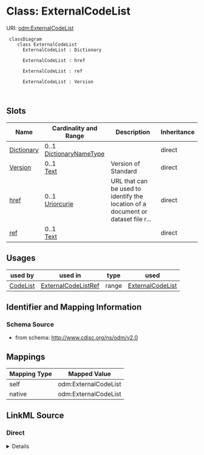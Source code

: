 # Class: ExternalCodeList



URI: [odm:ExternalCodeList](http://www.cdisc.org/ns/odm/v2.0/ExternalCodeList)



```mermaid
 classDiagram
    class ExternalCodeList
      ExternalCodeList : Dictionary
        
      ExternalCodeList : href
        
      ExternalCodeList : ref
        
      ExternalCodeList : Version
        
      
```




<!-- no inheritance hierarchy -->


## Slots

| Name | Cardinality and Range | Description | Inheritance |
| ---  | --- | --- | --- |
| [Dictionary](Dictionary.md) | 0..1 <br/> [DictionaryNameType](DictionaryNameType.md) |  | direct |
| [Version](Version.md) | 0..1 <br/> [Text](Text.md) | Version of Standard | direct |
| [href](href.md) | 0..1 <br/> [Uriorcurie](Uriorcurie.md) | URL that can be used to identify the location of a document or dataset file r... | direct |
| [ref](ref.md) | 0..1 <br/> [Text](Text.md) |  | direct |





## Usages

| used by | used in | type | used |
| ---  | --- | --- | --- |
| [CodeList](CodeList.md) | [ExternalCodeListRef](ExternalCodeListRef.md) | range | [ExternalCodeList](ExternalCodeList.md) |






## Identifier and Mapping Information







### Schema Source


* from schema: http://www.cdisc.org/ns/odm/v2.0





## Mappings

| Mapping Type | Mapped Value |
| ---  | ---  |
| self | odm:ExternalCodeList |
| native | odm:ExternalCodeList |





## LinkML Source

<!-- TODO: investigate https://stackoverflow.com/questions/37606292/how-to-create-tabbed-code-blocks-in-mkdocs-or-sphinx -->

### Direct

<details>
```yaml
name: ExternalCodeList
from_schema: http://www.cdisc.org/ns/odm/v2.0
slots:
- Dictionary
- Version
- href
- ref
slot_usage:
  Dictionary:
    name: Dictionary
    domain_of:
    - ExternalCodeList
    range: DictionaryNameType
    required: false
  Version:
    name: Version
    domain_of:
    - ExternalCodeList
    - ExternalCodeLib
    - Standard
    range: text
    required: false
  href:
    name: href
    domain_of:
    - leaf
    - Include
    - ExternalCodeList
    - ExternalCodeLib
    - Image
    - Coding
    range: uriorcurie
    required: false
  ref:
    name: ref
    domain_of:
    - ExternalCodeList
    - ExternalCodeLib
    range: text
    required: false
class_uri: odm:ExternalCodeList

```
</details>

### Induced

<details>
```yaml
name: ExternalCodeList
from_schema: http://www.cdisc.org/ns/odm/v2.0
slot_usage:
  Dictionary:
    name: Dictionary
    domain_of:
    - ExternalCodeList
    range: DictionaryNameType
    required: false
  Version:
    name: Version
    domain_of:
    - ExternalCodeList
    - ExternalCodeLib
    - Standard
    range: text
    required: false
  href:
    name: href
    domain_of:
    - leaf
    - Include
    - ExternalCodeList
    - ExternalCodeLib
    - Image
    - Coding
    range: uriorcurie
    required: false
  ref:
    name: ref
    domain_of:
    - ExternalCodeList
    - ExternalCodeLib
    range: text
    required: false
attributes:
  Dictionary:
    name: Dictionary
    from_schema: http://www.cdisc.org/ns/odm/v2.0
    rank: 1000
    alias: Dictionary
    owner: ExternalCodeList
    domain_of:
    - ExternalCodeList
    range: DictionaryNameType
    required: false
  Version:
    name: Version
    description: Version of Standard.
    from_schema: http://www.cdisc.org/ns/odm/v2.0
    rank: 1000
    alias: Version
    owner: ExternalCodeList
    domain_of:
    - ExternalCodeList
    - ExternalCodeLib
    - Standard
    range: text
    required: false
  href:
    name: href
    description: URL that can be used to identify the location of a document or dataset
      file relative to the folder containing the ODM file.
    from_schema: http://www.cdisc.org/ns/odm/v2.0
    rank: 1000
    alias: href
    owner: ExternalCodeList
    domain_of:
    - leaf
    - Include
    - ExternalCodeList
    - ExternalCodeLib
    - Image
    - Coding
    range: uriorcurie
    required: false
  ref:
    name: ref
    from_schema: http://www.cdisc.org/ns/odm/v2.0
    rank: 1000
    alias: ref
    owner: ExternalCodeList
    domain_of:
    - ExternalCodeList
    - ExternalCodeLib
    range: text
    required: false
class_uri: odm:ExternalCodeList

```
</details>